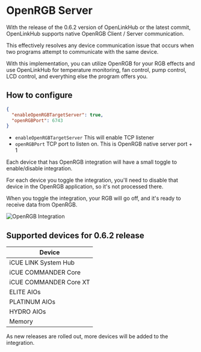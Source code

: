 # OpenRGB Server
With the release of the 0.6.2 version of OpenLinkHub or the latest commit, OpenLinkHub supports native OpenRGB Client / Server communication.

This effectively resolves any device communication issue that occurs when two programs attempt to communicate with the same device. 

With this implementation, you can utilize OpenRGB for your RGB effects and use OpenLinkHub for temperature monitoring, fan control, pump control, LCD control, and everything else the program offers you. 

## How to configure
```json
{
  "enableOpenRGBTargetServer": true,
  "openRGBPort": 6743
}
```

- `enableOpenRGBTargetServer` This will enable TCP listener
- `openRGBPort` TCP port to listen on. This is OpenRGB native server port + 1

Each device that has OpenRGB integration will have a small toggle to enable/disable integration.

For each device you toggle the integration, you'll need to disable that device in the OpenRGB application, so it's not processed there.

When you toggle the integration, your RGB will go off, and it's ready to receive data from OpenRGB.

![OpenRGB Integration](https://github.com/jurkovic-nikola/OpenLinkHub/blob/main/static/img/openrgb.png?raw=true)


## Supported devices for 0.6.2 release
| Device                 |
|------------------------|
| iCUE LINK System Hub   | 
| iCUE COMMANDER Core    |
| iCUE COMMANDER Core XT |
| ELITE AIOs             |
| PLATINUM AIOs          |
| HYDRO AIOs             |
| Memory                 |

As new releases are rolled out, more devices will be added to the integration.